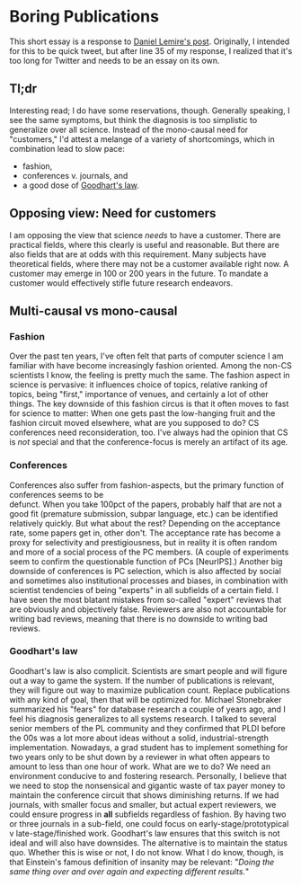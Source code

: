 # Boring Publications

This short essay is a response to [Daniel Lemire's post](https://lemire.me/blog/2021/01/01/peer-reviewed-papers-are-getting-increasingly-boring/). 
Originally, I intended for this to be quick tweet, but after line 35 of my response, I realized that it's  too long for Twitter and needs to be an essay on its own.

## Tl;dr
Interesting read; I do have some reservations, though. Generally speaking, I see the same symptoms, but think the diagnosis is too simplistic to generalize over all science. 
Instead of the mono-causal need for "customers," I'd attest a melange of a variety of shortcomings, which in combination lead to slow pace: 
- fashion, 
- conferences v. journals, and 
- a good dose of [Goodhart's law](https://en.wikipedia.org/wiki/Goodhart%27s_law).

## Opposing view: Need for customers
I am opposing the view that science *needs* to have a customer. There are practical fields, where this clearly is useful and reasonable.
But there are also fields that are at odds with this requirement. Many subjects have theoretical fields, where there may not be a customer available right now. 
A customer may emerge in 100 or 200 years in the future. To mandate a customer would effectively stifle 
future research endeavors.

## Multi-causal vs mono-causal

### Fashion
Over the past ten years, I've often felt that parts of computer science I am familiar with have become increasingly fashion oriented.
Among the non-CS scientists I know, the feeling is pretty much the same.
The fashion aspect in science is pervasive: it influences choice of topics, relative ranking of topics, being "first," importance of venues, and certainly a lot of other things. 
The key downside of this fashion circus is that it often moves to fast for science to matter:
When one gets past the low-hanging fruit and the fashion circuit moved elsewhere, what are you supposed to do?
CS conferences need reconsideration, too. 
I've always had the opinion that CS is *not* special and that the conference-focus is merely an artifact of its age. 

### Conferences
Conferences also suffer from fashion-aspects, but the primary function of conferences seems to be\
defunct. 
When you take 100pct of the papers, probably half that are not a good fit (premature submission, subpar language, etc.) can be identified relatively quickly. 
But what about the rest? Depending on the acceptance rate, some papers get in, other don't. 
The acceptance rate has become a proxy for selectivity and prestigiousness, but in reality it is often random and more of a social process of the PC members. 
(A couple of experiments seem to confirm the questionable function of PCs [NeurIPS].)
Another big downside of conferences is PC selection, which is also affected by social and sometimes also institutional processes and biases, in combination with scientist tendencies of being "experts" in all subfields of a certain field. 
I have seen the most blatant mistakes from so-called "expert" reviews that are obviously and objectively false. Reviewers are also not accountable for writing bad reviews, meaning that there is no downside to writing bad reviews.

### Goodhart's law
Goodhart's law is also complicit. Scientists are smart people and will figure out a way to game the system. If the number of publications is relevant, they will figure out way to maximize publication count. Replace publications with any kind of goal, then that will be optimized for.
Michael Stonebraker summarized his "fears" for database research a couple of years ago, and I feel his diagnosis generalizes to all systems research. 
I talked to several senior members of the PL community and they confirmed that PLDI before the 00s was a lot more about ideas without a solid, industrial-strength implementation. 
Nowadays, a grad student has to implement something for two years only to be shut down by a reviewer in what often appears to amount to less than one hour of work.
What are we to do? We need an environment conducive to and fostering research. Personally, I believe that we need to stop the nonsensical and gigantic waste of tax payer money to maintain the conference circuit that shows diminishing returns. 
If we had journals, with smaller focus and smaller, but actual expert reviewers, we could ensure progress in **all** subfields regardless of fashion. 
By having two or three journals in a sub-field, one could focus on early-stage/prototypical v late-stage/finished work.
Goodhart's law ensures that this switch is not ideal and will also have downsides. The alternative is to maintain the status quo.
Whether this is wise or not, I do not know. What I do know, though, is that Einstein's famous definition of insanity may be relevant:
"*Doing the same thing over and over again and expecting different results.*" 
